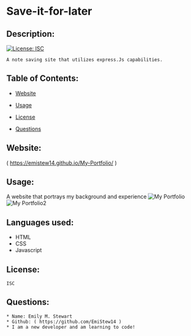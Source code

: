 # Save-it-for-later
  ## Description:

  [![License: ISC](https://img.shields.io/badge/License-ISC-blue.svg)](https://opensource.org/licenses/ISC)
  
    A note saving site that utilizes express.Js capabilities.

  ## Table of Contents:
  
  * [Website](#Website)
    
  
  * [Usage](#Usage)
    
  
  * [License](#License)
  
  * [Questions](#Questions)
    
  

  ## Website:
 ( https://emistew14.github.io/My-Portfolio/ )

  ## Usage:
  A website that portrays my background and experience
  ![My Portfolio](https://user-images.githubusercontent.com/77601180/111925157-e77ca380-8a64-11eb-8fce-9a252d8b79a1.png)
![My Portfolio2](https://user-images.githubusercontent.com/77601180/111925194-0d09ad00-8a65-11eb-9bdb-44fc87894053.png)
  
  ## Languages used:
 * HTML
 * CSS
 * Javascript

  ## License:
    ISC
  ## Questions: 
    * Name: Emily M. Stewart
    * Github: ( https://github.com/EmiStew14 )
    * I am a new developer and am learning to code!